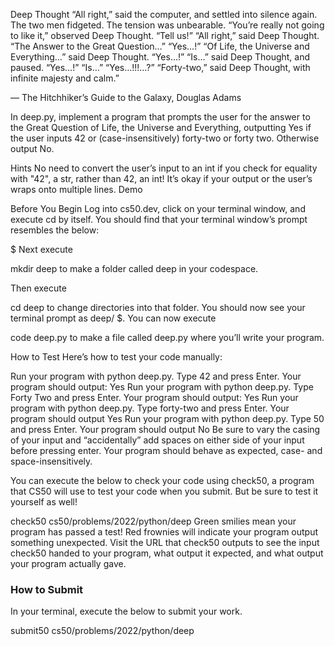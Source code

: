 Deep Thought
“All right,” said the computer, and settled into silence again. The two men fidgeted. The tension was unbearable.
“You’re really not going to like it,” observed Deep Thought.
“Tell us!”
“All right,” said Deep Thought. “The Answer to the Great Question…”
“Yes…!”
“Of Life, the Universe and Everything…” said Deep Thought.
“Yes…!”
“Is…” said Deep Thought, and paused.
“Yes…!”
“Is…”
“Yes…!!!…?”
“Forty-two,” said Deep Thought, with infinite majesty and calm.”

— The Hitchhiker’s Guide to the Galaxy, Douglas Adams

In deep.py, implement a program that prompts the user for the answer to the Great Question of Life, the Universe and Everything, outputting Yes if the user inputs 42 or (case-insensitively) forty-two or forty two. Otherwise output No.

Hints
No need to convert the user’s input to an int if you check for equality with "42", a str, rather than 42, an int!
It’s okay if your output or the user’s wraps onto multiple lines.
Demo

Before You Begin
Log into cs50.dev, click on your terminal window, and execute cd by itself. You should find that your terminal window’s prompt resembles the below:

$
Next execute

mkdir deep
to make a folder called deep in your codespace.

Then execute

cd deep
to change directories into that folder. You should now see your terminal prompt as deep/ $. You can now execute

code deep.py
to make a file called deep.py where you’ll write your program.

How to Test
Here’s how to test your code manually:

Run your program with python deep.py. Type 42 and press Enter. Your program should output:
Yes
Run your program with python deep.py. Type Forty Two and press Enter. Your program should output:
Yes
Run your program with python deep.py. Type forty-two and press Enter. Your program should output
Yes
Run your program with python deep.py. Type 50 and press Enter. Your program should output
No
Be sure to vary the casing of your input and “accidentally” add spaces on either side of your input before pressing enter. Your program should behave as expected, case- and space-insensitively.

You can execute the below to check your code using check50, a program that CS50 will use to test your code when you submit. But be sure to test it yourself as well!

check50 cs50/problems/2022/python/deep
Green smilies mean your program has passed a test! Red frownies will indicate your program output something unexpected. Visit the URL that check50 outputs to see the input check50 handed to your program, what output it expected, and what output your program actually gave.

### How to Submit

In your terminal, execute the below to submit your work.

submit50 cs50/problems/2022/python/deep
